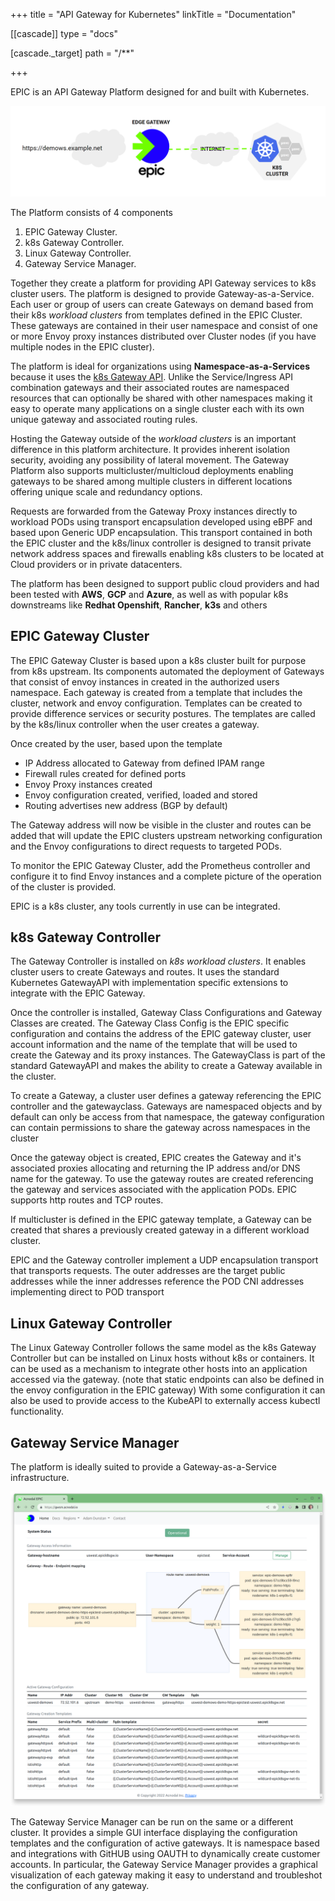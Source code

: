 +++
title = "API Gateway for Kubernetes"
linkTitle = "Documentation"

[[cascade]]
type = "docs"

  [cascade._target]
  path = "/**"

+++

EPIC is an API Gateway Platform designed for and built with Kubernetes.

<p align="center">
<img src ="images/epic-main.png" style = "width:600px">
</p>

 

The Platform consists of 4 components

1. EPIC Gateway Cluster.
2. k8s Gateway Controller.
3. Linux Gateway Controller.
4. Gateway Service Manager.

Together they create a platform for providing API Gateway services to k8s cluster users.  The platform is designed to provide Gateway-as-a-Service.  Each user or group of users can create Gateways on demand based from their k8s *workload clusters* from templates defined in the EPIC Cluster.  These gateways are contained in their user namespace and consist of one or more Envoy proxy instances distributed over Cluster nodes (if you have multiple nodes in the EPIC cluster).  

The platform is ideal for organizations using **Namespace-as-a-Services** because it uses the [k8s Gateway API](https://gateway-api.sigs.k8s.io/).  Unlike the Service/Ingress API combination gateways and their associated routes are namespaced resources that can optionally be shared with other namespaces making it easy to operate many applications on a single cluster each with its own unique gateway and associated routing rules.

Hosting the Gateway outside of the *workload clusters* is an important difference in this platform architecture.  It provides inherent isolation security, avoiding any possibility of lateral movement.  The Gateway Platform also supports multicluster/multicloud deployments enabling gateways to be shared among multiple clusters in different locations offering unique scale and redundancy options.

Requests are forwarded from the Gateway Proxy instances directly to workload PODs using transport encapsulation developed using eBPF and based upon Generic UDP encapsulation.  This transport contained in both the EPIC cluster and the k8s/linux controller is designed to transit private network address spaces and firewalls enabling k8s clusters to be located at Cloud providers or in private datacenters.

The platform has been designed to support public cloud providers and had been tested with **AWS**, **GCP** and **Azure**, as well as with popular k8s downstreams like **Redhat Openshift**, **Rancher**, **k3s** and others


## EPIC Gateway Cluster
The EPIC Gateway Cluster is based upon a k8s cluster built for purpose from k8s upstream.  Its components automated the deployment of Gateways that consist of envoy instances in created in the authorized users namespace.  Each gateway is created from a template that includes the cluster, network and envoy configuration.  Templates can be created to provide difference services or security postures.  The templates are called by the k8s/linux controller when the user creates a gateway.  

Once created by the user, based upon the template

* IP Address allocated to Gateway from defined IPAM range
* Firewall rules created for defined ports
* Envoy Proxy instances created
* Envoy configuration created, verified, loaded and stored
* Routing advertises new address (BGP by default)

The Gateway address will now be visible in the cluster and routes can be added that will update the EPIC clusters upstream networking configuration and the Envoy configurations to direct requests to targeted PODs.

To monitor the EPIC Gateway Cluster, add the Prometheus controller and configure it to find Envoy instances and a complete picture of the operation of the cluster is provided.

EPIC is a k8s cluster, any tools currently in use can be integrated.

## k8s Gateway Controller
The Gateway Controller is installed on *k8s workload clusters*.  It enables cluster users to create Gateways and routes.  It uses the standard Kubernetes GatewayAPI with implementation specific extensions to integrate with the EPIC Gateway.  

Once the controller is installed, Gateway Class Configurations and Gateway Classes are created.  The Gateway Class Config is the EPIC specific configuration and contains the address of the EPIC gateway cluster, user account information and the name of the template that will be used to create the Gateway and its proxy instances.  The GatewayClass is part of the standard GatewayAPI and makes the ability to create a Gateway available in the cluster.

To create a Gateway, a cluster user defines a gateway referencing the EPIC controller and the gatewayclass.  Gateways are namespaced objects and by default can only be access from that namespace, the gateway configuration can contain permissions to share the gateway across namespaces in the cluster

Once the gateway object is created, EPIC creates the Gateway and it's associated proxies allocating and returning the IP address and/or DNS name for the gateway.  To use the gateway routes are created referencing the gateway and services associated with the application PODs.  EPIC supports http routes and TCP routes.  

If multicluster is defined in the EPIC gateway template, a Gateway can be created that shares a previously created gateway in a different workload cluster.

EPIC and the Gateway controller implement a UDP encapsulation transport that transports requests.  The outer addresses are the target public addresses while the inner addresses reference the POD CNI addresses implementing direct to POD transport


## Linux Gateway Controller
The Linux Gateway Controller follows the same model as the k8s Gateway Controller but can be installed on Linux hosts without k8s or containers.  It can be used as a mechanism to integrate other hosts into an application accessed via the gateway.  (note that static endpoints can also be defined in the envoy configuration in the EPIC gateway) With some configuration it can also be used to provide access to the KubeAPI to externally access kubectl functionality.  


## Gateway Service Manager

The platform is ideally suited to provide a Gateway-as-a-Service infrastructure.  

<p align="center">
<img src ="images/gwsm-working.png" style = "width:600px">
</p>

The Gateway Service Manager can be run on the same or a different cluster.  It provides a simple GUI interface displaying the configuration templates and the configuration of active gateways.  It is namespace based and integrations with GitHUB using OAUTH to dynamically create customer accounts.  In particular, the Gateway Service Manager provides a graphical visualization of each gateway making it easy to understand and troubleshot the configuration of any gateway.



